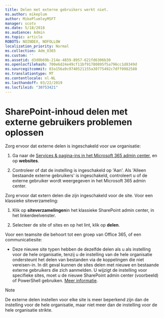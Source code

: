 ```yaml
---
title: Delen met externe gebruikers werkt niet.
ms.author: mikeplum
author: MikePlumleyMSFT
manager: scotv
ms.date: 5/18/2018
ms.audience: Admin
ms.topic: article
ROBOTS: NOINDEX, NOFOLLOW
localization_priority: Normal
ms.collection: Adm_O365
ms.custom: ''
ms.assetid: d3d0b69b-214e-4859-8957-621fd6306b30
ms.openlocfilehash: 700e6d24e49cf11bf91780895f5a796cc1d8349d
ms.sourcegitcommit: 03a156a9c9740521155a30775492c7dff0982588
ms.translationtype: MT
ms.contentlocale: nl-NL
ms.lasthandoff: 03/22/2019
ms.locfileid: "30753421"
---
```

# <a name="fix-problems-sharing-sharepoint-content-with-external-users"></a>SharePoint-inhoud delen met externe gebruikers problemen oplossen

Zorg ervoor dat externe delen is ingeschakeld voor uw organisatie:
  
1. Ga naar de [Services &amp; pagina-ins in het Microsoft 365 admin center](https://portal.office.com/adminportal/home#/Settings/ServicesAndAddIns), en op **websites**.
    
2. Controleer of dat de instelling is ingeschakeld op 'Aan'. Als 'Alleen bestaande externe gebruikers' is ingeschakeld, controleert u of de externe gebruiker wordt weergegeven in het Microsoft 365 admin center.
    
Zorg ervoor dat extern delen die zijn ingeschakeld voor de site. Voor een klassieke siteverzameling:
  
1. Klik op **siteverzamelingen**in het klassieke SharePoint admin center, in het linkerdeelvenster.
    
2. Selecteer de site of sites en op het lint, klik op **delen**.
    
Voor een teamsite die behoort tot een groep van Office 365, of een communicatiesite:
  
- Deze nieuwe site typen hebben de dezelfde delen als u als instelling voor de hele organisatie, tenzij u de instelling van de hele organisatie ondersteunt het delen van bestanden via de koppelingen die niet vereisen-in. In dit geval kunnen de sites delen met nieuwe en bestaande externe gebruikers die zich aanmelden. U wijzigt de instelling voor specifieke sites, moet u de nieuwe SharePoint admin center (voorbeeld) of PowerShell gebruiken. [Meer informatie](https://go.microsoft.com/fwlink/?linkid=871863).
    
> [!NOTE]
> De externe delen instellen voor elke site is meer beperkend zijn dan de instelling voor de hele organisatie, maar niet meer dan de instelling voor de hele organisatie strikte. 
  

